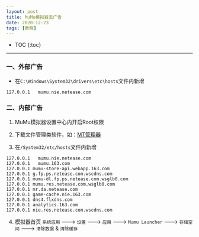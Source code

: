 ```yaml
---
layout: post
title: MuMu模拟器去广告
date: 2020-12-23
tags: [教程]
---
```


* TOC
{:toc}

---

### 一、外部广告

+ 在`C:\Windows\System32\drivers\etc\hosts`文件内新增

```
127.0.0.1   mumu.nie.netease.com
```

### 二、内部广告

1. MuMu模拟器设置中心内开启Root权限

2. 下载文件管理类软件，如：[MT管理器](https://www.coolapk.com/apk/bin.mt.plus)

3. 在`/System32/etc/hosts`文件内新增

```
127.0.0.1   mumu.nie.netease.com
127.0.0.1   mumu.163.com
127.0.0.1 mumu-store-api.webapp.163.com
127.0.0.1 g.fp.ps.netease.com.wscdns.com
127.0.0.1 mumu-dl.fp.ps.netease.com.wsglb0.com
127.0.0.1 mumu.res.netease.com.wsglb0.com
127.0.0.1 mr.da.netease.com
127.0.0.1 game-cache.nie.163.com
127.0.0.1 dns4.flxdns.com
127.0.0.1 analytics.163.com
127.0.0.1 nie.res.netease.com.wscdns.com
```

4. 模拟器首页 `系统应用` ---> `设置` ---> `应用` ---> `Mumu Launcher` ---> `存储空间` ---> `清除数据` & `清除缓存`
